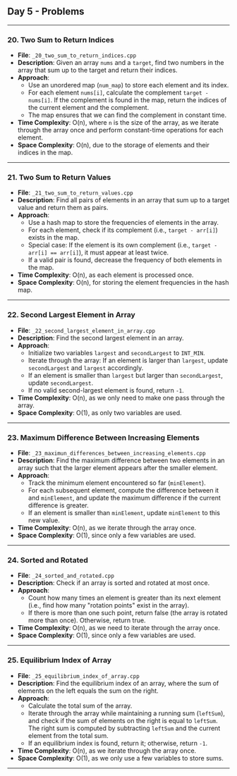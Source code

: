 ## Day 5 - Problems
---

### 20. **Two Sum to Return Indices**
   - **File**: `_20_two_sum_to_return_indices.cpp`
   - **Description**: Given an array `nums` and a `target`, find two numbers in the array that sum up to the target and return their indices.
   - **Approach**: 
     - Use an unordered map (`num_map`) to store each element and its index. 
     - For each element `nums[i]`, calculate the complement `target - nums[i]`. If the complement is found in the map, return the indices of the current element and the complement.
     - The map ensures that we can find the complement in constant time.
   - **Time Complexity**: O(n), where `n` is the size of the array, as we iterate through the array once and perform constant-time operations for each element.
   - **Space Complexity**: O(n), due to the storage of elements and their indices in the map.

---

### 21. **Two Sum to Return Values**
   - **File**: `_21_two_sum_to_return_values.cpp`
   - **Description**: Find all pairs of elements in an array that sum up to a target value and return them as pairs.
   - **Approach**: 
     - Use a hash map to store the frequencies of elements in the array.
     - For each element, check if its complement (i.e., `target - arr[i]`) exists in the map.
     - Special case: If the element is its own complement (i.e., `target - arr[i] == arr[i]`), it must appear at least twice.
     - If a valid pair is found, decrease the frequency of both elements in the map.
   - **Time Complexity**: O(n), as each element is processed once.
   - **Space Complexity**: O(n), for storing the element frequencies in the hash map.

---

### 22. **Second Largest Element in Array**
   - **File**: `_22_second_largest_element_in_array.cpp`
   - **Description**: Find the second largest element in an array.
   - **Approach**: 
     - Initialize two variables `largest` and `secondLargest` to `INT_MIN`.
     - Iterate through the array: If an element is larger than `largest`, update `secondLargest` and `largest` accordingly.
     - If an element is smaller than `largest` but larger than `secondLargest`, update `secondLargest`.
     - If no valid second-largest element is found, return `-1`.
   - **Time Complexity**: O(n), as we only need to make one pass through the array.
   - **Space Complexity**: O(1), as only two variables are used.

---

### 23. **Maximum Difference Between Increasing Elements**
   - **File**: `_23_maximun_differences_between_increasing_elements.cpp`
   - **Description**: Find the maximum difference between two elements in an array such that the larger element appears after the smaller element.
   - **Approach**: 
     - Track the minimum element encountered so far (`minElement`).
     - For each subsequent element, compute the difference between it and `minElement`, and update the maximum difference if the current difference is greater.
     - If an element is smaller than `minElement`, update `minElement` to this new value.
   - **Time Complexity**: O(n), as we iterate through the array once.
   - **Space Complexity**: O(1), since only a few variables are used.

---

### 24. **Sorted and Rotated**
   - **File**: `_24_sorted_and_rotated.cpp`
   - **Description**: Check if an array is sorted and rotated at most once.
   - **Approach**: 
     - Count how many times an element is greater than its next element (i.e., find how many "rotation points" exist in the array).
     - If there is more than one such point, return false (the array is rotated more than once). Otherwise, return true.
   - **Time Complexity**: O(n), as we need to iterate through the array once.
   - **Space Complexity**: O(1), since only a few variables are used.

---

### 25. **Equilibrium Index of Array**
   - **File**: `_25_equilibrium_index_of_array.cpp`
   - **Description**: Find the equilibrium index of an array, where the sum of elements on the left equals the sum on the right.
   - **Approach**: 
     - Calculate the total sum of the array.
     - Iterate through the array while maintaining a running sum (`leftSum`), and check if the sum of elements on the right is equal to `leftSum`. The right sum is computed by subtracting `leftSum` and the current element from the total sum.
     - If an equilibrium index is found, return it; otherwise, return `-1`.
   - **Time Complexity**: O(n), as we iterate through the array once.
   - **Space Complexity**: O(1), as we only use a few variables to store sums.

---